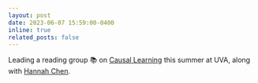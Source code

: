 ```yaml
---
layout: post
date: 2023-06-07 15:59:00-0400
inline: true
related_posts: false
---
```


Leading a reading group :books: on [Causal Learning](https://iamgroot42.github.io/causal-reading-group-23/) this summer at UVA, along with [Hannah Chen](https://hannahxchen.github.io/).
